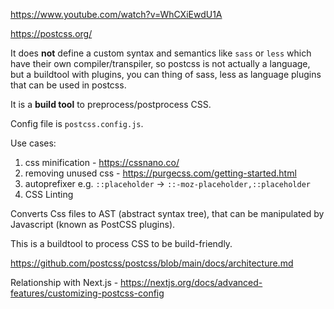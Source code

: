 https://www.youtube.com/watch?v=WhCXiEwdU1A

https://postcss.org/

It does **not** define a custom syntax and semantics like `sass` or `less` which have their own compiler/transpiler, so postcss is not actually a language, but a buildtool with plugins, you can thing of sass, less as language plugins that can be used in postcss.

It is a **build tool** to preprocess/postprocess CSS.

Config file is `postcss.config.js`.

Use cases: 
1. css minification - https://cssnano.co/
2. removing unused css - https://purgecss.com/getting-started.html
3. autoprefixer e.g. `::placeholder` -> `::-moz-placeholder,::placeholder`
4. CSS Linting

Converts Css files to AST (abstract syntax tree), that can be manipulated by Javascript (known as PostCSS plugins).

This is a buildtool to process CSS to be build-friendly.

https://github.com/postcss/postcss/blob/main/docs/architecture.md


Relationship with Next.js - https://nextjs.org/docs/advanced-features/customizing-postcss-config

